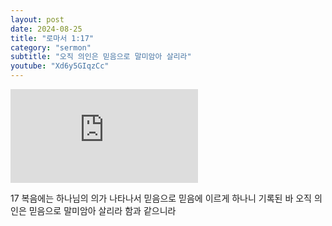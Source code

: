 ```yaml
---
layout: post
date: 2024-08-25
title: "로마서 1:17"
category: "sermon"
subtitle: "오직 의인은 믿음으로 말미암아 살리라"
youtube: "Xd6y5GIqzCc"
---
```


<div class="youtube margin-large">
    <iframe src="https://www.youtube.com/embed/Xd6y5GIqzCc" title="YouTube video player" frameborder="0" allow="accelerometer; autoplay; clipboard-write; encrypted-media; gyroscope; picture-in-picture; web-share" allowfullscreen></iframe>
</div>

17 복음에는 하나님의 의가 나타나서 믿음으로 믿음에 이르게 하나니 기록된 바 오직 의인은 믿음으로 말미암아 살리라 함과 같으니라

